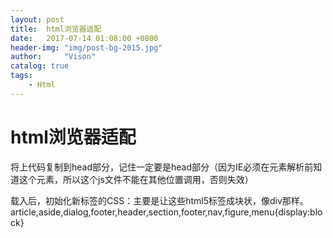 ```yaml
---
layout: post
title:  html浏览器适配
date:   2017-07-14 01:08:00 +0800
header-img: "img/post-bg-2015.jpg"
author:     "Vison"
catalog: true
tags:
    - Html
---
```



# html浏览器适配

<!--[if lt IE9]> 
<script src="http://cdn.static.runoob.com/libs/html5shiv/3.7/html5shiv.min.js"></script>
<![endif]-->
将上代码复制到head部分，记住一定要是head部分（因为IE必须在元素解析前知道这个元素，所以这个js文件不能在其他位置调用，否则失效）

载入后，初始化新标签的CSS：主要是让这些html5标签成块状，像div那样。
article,aside,dialog,footer,header,section,footer,nav,figure,menu{display:block}
